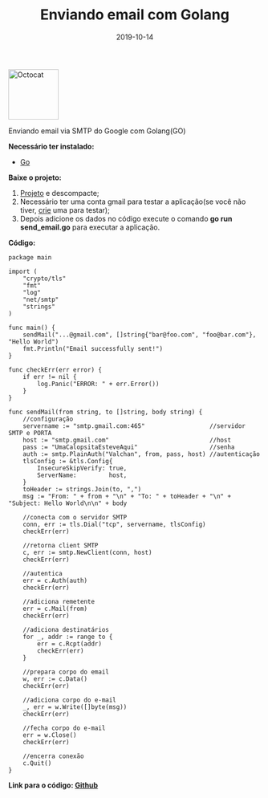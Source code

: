 ﻿---
date: 2019-10-14
title: "Enviando email com Golang"
description: "A piece of cake: Enviando e-mail SMTP com Golang."
category: "golang"
---

<p class="alinhar"><img src="../assets/images/octocat.gif" alt="Octocat" title="Octocat" width="100" height="100"></p>

Enviando email via SMTP do Google com Golang(GO)

**Necessário ter instalado:**
- <a href="https://golang.org/" target="_blank" rel="nofollow, noreferrer,noopener,external">Go</a>

**Baixe o projeto:**
1. <a href="https://github.com/ValchanOficial/SendEmailWithGO/archive/master.zip" target="_blank" rel="nofollow, noreferrer,noopener,external">Projeto</a> e descompacte;
2. Necessário ter uma conta gmail para testar a aplicação(se você não tiver, <a href="https://shorturl.at/bfiQ3" target="_blank" rel="nofollow, noreferrer,noopener,external">crie</a> uma para testar);
3. Depois adicione os dados no código execute o comando **go run send_email.go** para executar a aplicação.

**Código:**

``` golang
package main

import (
	"crypto/tls"
	"fmt"
	"log"
	"net/smtp"
	"strings"
)

func main() {
	sendMail("...@gmail.com", []string{"bar@foo.com", "foo@bar.com"}, "Hello World")
	fmt.Println("Email successfully sent!")
}

func checkErr(err error) {
	if err != nil {
		log.Panic("ERROR: " + err.Error())
	}
}

func sendMail(from string, to []string, body string) {
	//configuração
	servername := "smtp.gmail.com:465"                  //servidor SMTP e PORTA
	host := "smtp.gmail.com"                            //host
	pass := "UmaCalopsitaEsteveAqui"                    //senha
	auth := smtp.PlainAuth("Valchan", from, pass, host) //autenticação
	tlsConfig := &tls.Config{
		InsecureSkipVerify: true,
		ServerName:         host,
	}
	toHeader := strings.Join(to, ",")
	msg := "From: " + from + "\n" + "To: " + toHeader + "\n" + "Subject: Hello World\n\n" + body

	//conecta com o servidor SMTP
	conn, err := tls.Dial("tcp", servername, tlsConfig)
	checkErr(err)

	//retorna client SMTP
	c, err := smtp.NewClient(conn, host)
	checkErr(err)

	//autentica
	err = c.Auth(auth)
	checkErr(err)

	//adiciona remetente
	err = c.Mail(from)
	checkErr(err)

	//adiciona destinatários
	for _, addr := range to {
		err = c.Rcpt(addr)
		checkErr(err)
	}

	//prepara corpo do email
	w, err := c.Data()
	checkErr(err)

	//adiciona corpo do e-mail
	_, err = w.Write([]byte(msg))
	checkErr(err)

	//fecha corpo do e-mail
	err = w.Close()
	checkErr(err)

	//encerra conexão
	c.Quit()
}
```

**Link para o código: <a href="https://github.com/ValchanOficial/SendEmailWithGO/blob/master/send_email.go" target="_blank" rel="nofollow, noreferrer,noopener,external">Github</a>**
